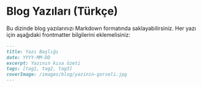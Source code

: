 # Blog Yazıları (Türkçe)

Bu dizinde blog yazılarınızı Markdown formatında saklayabilirsiniz. Her yazı için aşağıdaki frontmatter bilgilerini eklemelisiniz:

```markdown
---
title: Yazı Başlığı
date: YYYY-MM-DD
excerpt: Yazının kısa özeti
tags: [tag1, tag2, tag3]
coverImage: /images/blog/yazinin-gorseli.jpg
---
``` 
